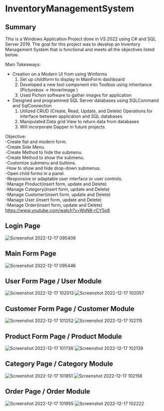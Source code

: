 # InventoryManagementSystem
## Summary
This is a Windows Application Project done in VS 2022 using C# and SQL Server 2019. The goal for this project was to develop an Inventory Management System that is functional and meets all the objectives listed below. 

Main Takeaways:
- Creation on a Modern UI from using Winforms
    1. Set up childform to display in MainForm dashboard 
    2. Developed a new tool component into Toolbox using inheritance (Picturebox -> HoverImage )
    3. Used Pichon software to gather images for application
- Designed and programmed SQL Server databases using SQLCommand and SqlConnection
    1. Utilized CRUD (Create, Read, Update, and Delete) Operations for interface between application and SQL databases
    2. Manipulated Data grid View to return data from databases
    3. Will incorporate Dapper in future projects



Objective:<br>
-Create flat and modern form. <br>
-Create Side Menu. <br>
-Create Method to hide the submenu. <br>
-Create Method to show the submenu. <br>
-Customize submenu and buttons. <br>
-How to show and hide drop-down submenus. <br>
-Open child forms in a panel. <br>
-Responsive or adaptable user interface or user controls. <br>
-Manage Product(insert form, update and Delete) <br>
-Manage Category(insert form, update and Delete) <br>
-Manage Customer(insert form, update and Delete) <br>
-Manage User (insert form, update and Delete) <br>
-Manage Order(insert form, update and Delete)<br>
https://www.youtube.com/watch?v=WoN8-rCY5o8

## Login Page
![Screenshot 2022-12-17 095409](https://user-images.githubusercontent.com/108821920/208256001-0cd64562-4b8b-4a57-8f69-a18b5e4ae2ec.png)

## Main Form Page
![Screenshot 2022-12-17 095446](https://user-images.githubusercontent.com/108821920/208256008-28b53b13-e200-474a-bcff-33404753142b.png)
## User Form Page / User Module
![Screenshot 2022-12-17 102013](https://user-images.githubusercontent.com/108821920/208256021-8c66e789-8a26-4734-abd6-9338a83829fa.png)
![Screenshot 2022-12-17 102057](https://user-images.githubusercontent.com/108821920/208256024-752d49d7-aa2d-4d52-8591-badc8164714a.png)
## Customer Form Page / Customer Module
![Screenshot 2022-12-17 101252](https://user-images.githubusercontent.com/108821920/208256029-c3963ab1-38cf-40f5-a4f1-902fa4b2d9c7.png)
![Screenshot 2022-12-17 102115](https://user-images.githubusercontent.com/108821920/208256034-96d691ad-6dd3-4e8d-9870-6eb1d6d34d2a.png)
## Product Form Page / Product Module
![Screenshot 2022-12-17 101726](https://user-images.githubusercontent.com/108821920/208256036-b0d099ae-5fd1-4de5-919d-4c0e1802b0bc.png)
![Screenshot 2022-12-17 102139](https://user-images.githubusercontent.com/108821920/208256039-ca80419c-1eea-4e9f-960e-4efd7844b72a.png)
## Category Page / Category Module
![Screenshot 2022-12-17 101851](https://user-images.githubusercontent.com/108821920/208256041-c09d17d3-8488-4b40-8190-b5e54bb90554.png)
![Screenshot 2022-12-17 102156](https://user-images.githubusercontent.com/108821920/208256045-19410826-c450-4c56-923e-f1b53383b81d.png)
## Order Page / Order Module
![Screenshot 2022-12-17 101955](https://user-images.githubusercontent.com/108821920/208256046-4af3d533-4fc1-4142-8077-c80133a8218c.png)
![Screenshot 2022-12-17 102222](https://user-images.githubusercontent.com/108821920/208256047-510cc908-5bba-4d42-a2cd-9db820dbad19.png)

